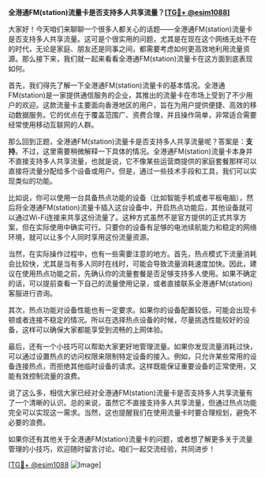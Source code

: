 **全港通FM(station)流量卡是否支持多人共享流量？[[TG💪+ @esim1088](https://t.me/s/esim1088)]**

大家好！今天咱们来聊聊一个很多人都关心的话题——全港通FM(station)流量卡是否支持多人共享流量。这可是个很实用的问题，尤其是在现在这个网络无处不在的时代，无论是家庭、朋友还是同事之间，都需要考虑如何更高效地利用流量资源。那么接下来，我们就一起来看看全港通FM(station)流量卡在这方面到底表现如何。

首先，我们得先了解一下全港通FM(station)流量卡的基本情况。全港通FM(station)是一家提供通信服务的企业，其推出的流量卡在市场上受到了不少用户的欢迎。这款流量卡主要面向香港地区的用户，旨在为用户提供便捷、高效的移动数据服务。它的优点在于覆盖范围广、资费合理，并且操作简单，非常适合需要经常使用移动互联网的人群。

那么回到正题，全港通FM(station)流量卡是否支持多人共享流量呢？答案是：**支持**。不过，这里需要稍微解释一下具体的情况。全港通FM(station)流量卡本身并不直接支持多人共享流量，也就是说，它不像某些运营商提供的家庭套餐那样可以直接将流量分配给多个设备或用户。但是，通过一些技术手段和工具，我们可以实现类似的功能。

比如说，你可以使用一台具备热点功能的设备（比如智能手机或者平板电脑），然后将全港通FM(station)流量卡插入这台设备中，开启热点功能后，其他设备就可以通过Wi-Fi连接来共享这份流量了。这种方式虽然不是官方提供的正式共享方案，但在实际使用中确实可行。只要你的设备有足够的电池续航能力和稳定的网络环境，就可以让多个人同时享用这份流量资源。

当然，在实际操作过程中，也有一些需要注意的地方。首先，热点模式下流量消耗会比较快，尤其是当有多人同时在线时，可能会导致流量消耗速度加快。因此，建议在使用热点功能之前，先确认你的流量套餐是否足够支持多人使用。如果不确定的话，可以提前查看一下自己的流量使用记录，或者直接联系全港通FM(station)客服进行咨询。

其次，热点功能对设备性能也有一定要求。如果你的设备配置较低，可能会出现卡顿或者连接不稳定的情况。所以在选择热点设备的时候，尽量挑选性能较好的设备，这样可以确保大家都能享受到流畅的上网体验。

最后，还有一个小技巧可以帮助大家更好地管理流量。如果你发现流量消耗过快，可以通过设置热点的访问权限来限制特定设备的接入。例如，只允许某些常用的设备连接热点，而拒绝其他临时设备的请求。这样既能保证重要设备的正常使用，又能有效控制流量的浪费。

说了这么多，相信大家已经对全港通FM(station)流量卡是否支持多人共享流量有了一个清晰的认识。总的来说，虽然它不直接支持多人共享流量，但通过热点功能完全可以实现这一需求。当然，这也提醒我们在使用流量卡时要合理规划，避免不必要的浪费。

如果你还有其他关于全港通FM(station)流量卡的问题，或者想了解更多关于流量管理的小技巧，欢迎随时留言讨论。咱们一起交流经验，共同进步！

[[TG💪+ @esim1088](https://t.me/s/esim1088) ![Image](https://i.postimg.cc/4NQfJmqS/Snipaste-2025-05-13-00-14-12.png)]